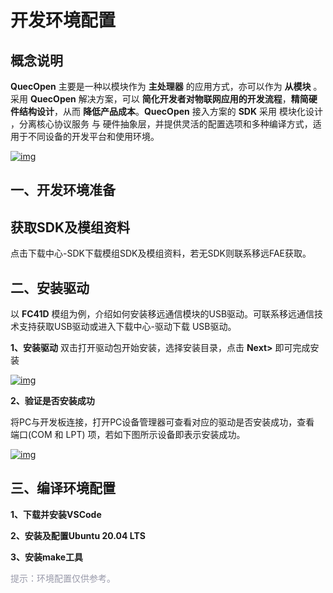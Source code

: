 # 开发环境配置

## __概念说明__

__QuecOpen__ 主要是一种以模块作为 __主处理器__ 的应用方式，亦可以作为 __从模块__ 。采用 __QuecOpen__ 解决方案，可以 __简化开发者对物联网应用的开发流程__，__精简硬件结构设计__，从而 __降低产品成本__。__QuecOpen__ 接入方案的 __SDK__ 采用 模块化设计 ，分离核心协议服务 与 硬件抽象层，并提供灵活的配置选项和多种编译方式，适用于不同设备的开发平台和使用环境。


<a data-fancybox title="img" href="/deviceDevelop/cellular/speediness/resource/QuecOpen/Speediness-QuecOpen-01.png">![img](/deviceDevelop/cellular/speediness/resource/QuecOpen/Speediness-QuecOpen-01.png)</a>


## __一、开发环境准备__
## 获取SDK及模组资料


点击<a :href="getUrl('menuCode=MODULE_DEVL&resourceType=M')" target="_blank">下载中心-SDK</a>下载模组SDK及模组资料，若无SDK则联系移远FAE获取。

## __二、安装驱动__

以 __FC41D__ 模组为例，介绍如何安装移远通信模块的USB驱动。可联系移远通信技术支持获取USB驱动或进入<a :href="getUrl('menuCode=MODULE_DEVL&resourceType=M')" target="_blank">下载中心-驱动</a>下载 USB驱动。

__1、安装驱动__
双击打开驱动包开始安装，选择安装目录，点击 __Next>__ 即可完成安装

<a data-fancybox title="img" href="/deviceDevelop/cellular/speediness/resource/QuecOpen/Speediness-QuecOpen-02.png">![img](/deviceDevelop/cellular/speediness/resource/QuecOpen/Speediness-QuecOpen-02.png)</a>

__2、验证是否安装成功__

将PC与开发板连接，打开PC设备管理器可查看对应的驱动是否安装成功，查看 端口(COM 和 LPT) 项，若如下图所示设备即表示安装成功。

<a data-fancybox title="img" href="/deviceDevelop/cellular/speediness/resource/QuecOpen/Speediness-QuecOpen-03.png">![img](/deviceDevelop/cellular/speediness/resource/QuecOpen/Speediness-QuecOpen-03.png)</a>
 
## __三、编译环境配置__

__1、下载并安装VSCode__

__2、安装及配置Ubuntu 20.04 LTS__

__3、安装make工具__


<font color=#999AAA >提示：环境配置仅供参考。</font>

  
